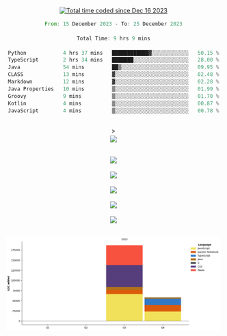 <div align="center">

<a href="https://wakatime.com/@018c74be-a813-47e1-9abd-30269ed682ed"><img src="https://wakatime.com/badge/user/018c74be-a813-47e1-9abd-30269ed682ed.svg" alt="Total time coded since Dec 16 2023" /></a><br/>
<!--START_SECTION:waka-->

```rust
From: 15 December 2023 - To: 25 December 2023

Total Time: 9 hrs 9 mins

Python            4 hrs 37 mins   ████████████▓░░░░░░░░░░░░   50.15 %
TypeScript        2 hrs 34 mins   ███████░░░░░░░░░░░░░░░░░░   28.00 %
Java              54 mins         ██▒░░░░░░░░░░░░░░░░░░░░░░   09.95 %
CLASS             13 mins         ▓░░░░░░░░░░░░░░░░░░░░░░░░   02.48 %
Markdown          12 mins         ▓░░░░░░░░░░░░░░░░░░░░░░░░   02.28 %
Java Properties   10 mins         ▒░░░░░░░░░░░░░░░░░░░░░░░░   01.99 %
Groovy            9 mins          ▒░░░░░░░░░░░░░░░░░░░░░░░░   01.70 %
Kotlin            4 mins          ▒░░░░░░░░░░░░░░░░░░░░░░░░   00.87 %
JavaScript        4 mins          ▒░░░░░░░░░░░░░░░░░░░░░░░░   00.78 %
```

<!--END_SECTION:waka-->
<br/>><br/>
  <img align="center" src="https://wakatime.com/share/@walidbosso/db894e4f-2607-4d1d-985f-a2ae5d7f49b4.svg"  /><br/><br/>
  
  <img align="center" src="https://wakatime.com/share/@walidbosso/afe9ba99-0bda-494f-8dee-e995a3459867.svg"  /><br/><br/>
  <img align="center" src="https://wakatime.com/share/@walidbosso/96efc5cb-6590-4979-a807-eb5cb321c9a0.svg"  />
  <br/><br/>
  <img align="center" src="https://wakatime.com/share/@walidbosso/1f6c837d-82ac-4f3a-a78b-3720e7025471.svg"  />
<br/><br/>
<img align="center" src="https://wakatime.com/share/@walidbosso/a9d64b7f-faf3-423b-8423-9465949f88f2.svg"  />
<br/><br/>
  <img align="center" src="https://wakatime.com/share/@walidbosso/1f6c837d-82ac-4f3a-a78b-3720e7025471.svg"  />
<br/><br/>


  <img align="center" src="./assets/bar_graph.png"  />

